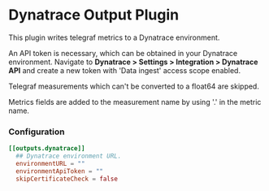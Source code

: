 # Dynatrace Output Plugin

This plugin writes telegraf metrics to a Dynatrace environment. 

An API token is necessary, which can be obtained in your Dynatrace environment. Navigate to **Dynatrace > Settings > Integration > Dynatrace API** and create a new token with 
'Data ingest' access scope enabled. 

Telegraf measurements which can't be converted to a float64 are skipped.

Metrics fields are added to the measurement name by using '.' in the metric name. 

### Configuration

```toml
[[outputs.dynatrace]]
  ## Dynatrace environment URL.
  environmentURL = ""
  environmentApiToken = ""
  skipCertificateCheck = false

```